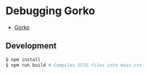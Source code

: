 # Debugging Gorko

- [Gorko](https://github.com/hankchizljaw/gorko)

## Development

```sh
$ npm install
$ npm run build # Compiles SCSS files into main.css
```
